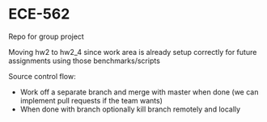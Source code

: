 # ECE-562
Repo for group project

Moving hw2 to hw2_4 since work area is already setup correctly for future assignments using those benchmarks/scripts

Source control flow:
- Work off a separate branch and merge with master when done (we can implement pull requests if the team wants)
- When done with branch optionally kill branch remotely and locally
